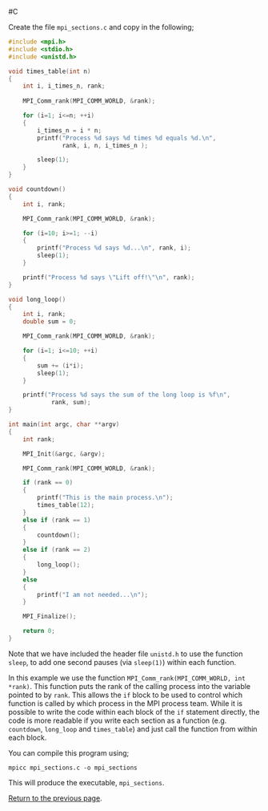 #C

Create the file `mpi_sections.c` and copy in the following;

```c
#include <mpi.h>
#include <stdio.h>
#include <unistd.h>

void times_table(int n)
{
    int i, i_times_n, rank;
    
    MPI_Comm_rank(MPI_COMM_WORLD, &rank);

    for (i=1; i<=n; ++i)
    {
        i_times_n = i * n;
        printf("Process %d says %d times %d equals %d.\n",
               rank, i, n, i_times_n );

        sleep(1);
    }
}

void countdown()
{
    int i, rank;

    MPI_Comm_rank(MPI_COMM_WORLD, &rank);

    for (i=10; i>=1; --i)
    {
        printf("Process %d says %d...\n", rank, i);
        sleep(1);
    }

    printf("Process %d says \"Lift off!\"\n", rank);
}

void long_loop()
{
    int i, rank;
    double sum = 0;

    MPI_Comm_rank(MPI_COMM_WORLD, &rank);

    for (i=1; i<=10; ++i)
    {
        sum += (i*i);
        sleep(1);
    }

    printf("Process %d says the sum of the long loop is %f\n",
            rank, sum);
}

int main(int argc, char **argv)
{
    int rank;

    MPI_Init(&argc, &argv);

    MPI_Comm_rank(MPI_COMM_WORLD, &rank);

    if (rank == 0)
    {
        printf("This is the main process.\n");
        times_table(12);
    }
    else if (rank == 1)
    {
        countdown();
    }
    else if (rank == 2)
    {
        long_loop();
    }
    else
    {
        printf("I am not needed...\n");
    }

    MPI_Finalize();

    return 0;
}
```

Note that we have included the header file `unistd.h` to use the function 
`sleep`, to add one second pauses (via `sleep(1)`) within each function.

In this example we use the function `MPI_Comm_rank(MPI_COMM_WORLD, int *rank)`. 
This function puts the rank of the calling process into the variable pointed to by 
`rank`. This allows the `if` block to be used to control which function is called 
by which process in the MPI process team. While it is possible to write the 
code within each block of the `if` statement directly, the code is more readable 
if you write each section as a function (e.g. `countdown`, `long_loop` and `times_table`) 
and just call the function from within each block.

You can compile this program using;

    mpicc mpi_sections.c -o mpi_sections

This will produce the executable, `mpi_sections`.

[Return to the previous page](sections.md).


